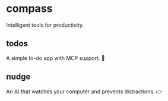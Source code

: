 # compass

Intelligent tools for productivity.

## todos

A simple to-do app with MCP support. 📝

## nudge

An AI that watches your computer and prevents distractions. 👉
